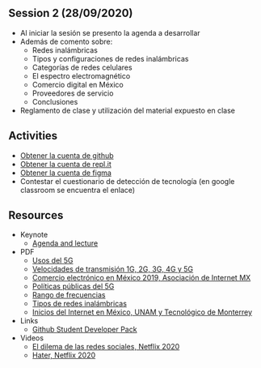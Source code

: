 ## Session 2 (28/09/2020)
* Al iniciar la sesión se presento la agenda a desarrollar
* Además de comento sobre:
    * Redes inalámbricas
    * Tipos y configuraciones de redes inalámbricas
    * Categorías de redes celulares
    * El espectro electromagnético
    * Comercio digital en México
    * Proveedores de servicio
    * Conclusiones
* Reglamento de clase y utilización del material expuesto en clase

## Activities
* [Obtener la cuenta de github](https://education.github.com/pack)
* [Obtener la cuenta de repl.it](https://repl.it)
* [Obtener la cuenta de figma](https://figma.com)
* Contestar el cuestionario de detección de tecnología (en google classroom se encuentra el enlace)

## Resources
* Keynote
  * [Agenda and lecture](../resources/Session_01/keynotes/ComputoMovil-Session_2.pdf)
* PDF
  * [Usos del 5G](../resources/Session_02/pdfs/5G.pdf)
  * [Velocidades de transmisión 1G, 2G, 3G, 4G y 5G](../resources/Session_02/pdfs/Bandas-celular.pdf)
  * [Comercio electrónico en México 2019, Asociación de Internet MX](../resources/Session_02/pdfs/comercio-electronico-mexico-2019.pdf)
  * [Políticas públicas del 5G](../resources/Session_02/pdfs/Espectro-5G-Posición-de-la-GSMA-sobre-políticas-públicas_SP.pdf)
  * [Rango de frecuencias](../resources/Session_02/pdfs/Rango-de-frecuencias.pdf)
  * [Tipos de redes inalámbricas](../resources/Session_02/pdfs/Tipos-redes-inalambricas.pdf)
  * [Inicios del Internet en México, UNAM y Tecnológico de Monterrey](../resources/Session_02/pdfs/UNAM-TEC-Inicios-Internet.pdf)
* Links
    * [Github Student Developer Pack](https://education.github.com/pack)
* Videos
    * [El dilema de las redes sociales, Netflix 2020](https://crsb.it/2GpzS0o)
    * [Hater, Netflix 2020](https://crsb.it/3jlPUa5)

